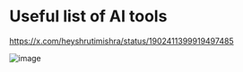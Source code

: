 # Useful list of AI tools

https://x.com/heyshrutimishra/status/1902411399919497485

![image](https://github.com/user-attachments/assets/2ea9d34b-228e-4f88-83fc-c8a800952110)
